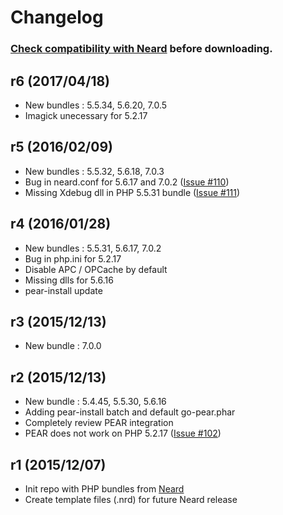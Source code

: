 # Changelog

### [Check compatibility with Neard](https://github.com/crazy-max/neard/wiki/binPHP#latest) before downloading.

## r6 (2017/04/18)

* New bundles : 5.5.34, 5.6.20, 7.0.5
* Imagick unecessary for 5.2.17

## r5 (2016/02/09)

* New bundles : 5.5.32, 5.6.18, 7.0.3
* Bug in neard.conf for 5.6.17 and 7.0.2 ([Issue #110](https://github.com/crazy-max/neard/issues/110))
* Missing Xdebug dll in PHP 5.5.31 bundle ([Issue #111](https://github.com/crazy-max/neard/issues/111))

## r4 (2016/01/28)

* New bundles : 5.5.31, 5.6.17, 7.0.2
* Bug in php.ini for 5.2.17
* Disable APC / OPCache by default
* Missing dlls for 5.6.16
* pear-install update

## r3 (2015/12/13)

* New bundle : 7.0.0

## r2 (2015/12/13)

* New bundle : 5.4.45, 5.5.30, 5.6.16
* Adding pear-install batch and default go-pear.phar
* Completely review PEAR integration
* PEAR does not work on PHP 5.2.17 ([Issue #102](https://github.com/crazy-max/neard/issues/102))

## r1 (2015/12/07)

* Init repo with PHP bundles from [Neard](https://github.com/crazy-max/neard)
* Create template files (.nrd) for future Neard release
